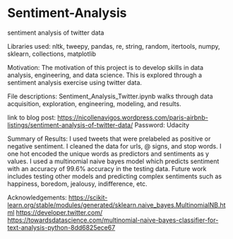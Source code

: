 # Sentiment-Analysis
sentiment analysis of twitter data

Libraries used: 
nltk, tweepy, pandas, re, string, random, itertools, numpy, sklearn, collections, matplotlib

Motivation: 
The motivation of this project is to develop skills in data analysis, engineering, and data science. This is explored through a sentiment analysis exercise using twitter data. 

File descriptions: 
Sentiment_Analysis_Twitter.ipynb walks through data acquisition, exploration, engineering, modeling, and results.

link to blog post: https://nicollenavigos.wordpress.com/paris-airbnb-listings/sentiment-analysis-of-twitter-data/ 
Password: Udacity

Summary of Results: 
I used tweets that were prelabeled as positive or negative sentiment. I cleaned the data for urls, @ signs, and stop words. I one hot encoded the unique words as predictors and sentiments as y values. I used a multinomial naive bayes model which predicts sentiment with an accuracy of 99.6% accuracy in the testing data. Future work includes testing other models and predicting complex sentiments such as happiness, boredom, jealousy, indifference, etc. 

Acknowledgements:
https://scikit-learn.org/stable/modules/generated/sklearn.naive_bayes.MultinomialNB.html
https://developer.twitter.com/
https://towardsdatascience.com/multinomial-naive-bayes-classifier-for-text-analysis-python-8dd6825ece67
